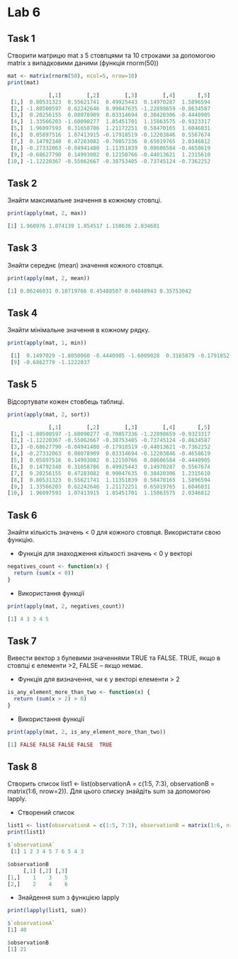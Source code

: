 # Lab 6

## Task 1

Створити матрицю mat з 5 стовпцями та 10 строками за допомогою matrix з випадковими даними (функція rnorm(50))

```R
mat <- matrix(rnorm(50), ncol=5, nrow=10)
print(mat)
```
```R
             [,1]        [,2]        [,3]        [,4]       [,5]
 [1,]  0.80531323  0.55621741  0.49925443  0.14970287  1.5896594
 [2,] -1.80500597  0.62242646  0.99047635 -1.22898659 -0.8634587
 [3,]  0.20256155  0.08078909  0.03314694  0.38420306 -0.4440905
 [4,]  1.33566203 -1.60090277  1.85451701  1.15863575 -0.9323317
 [5,]  1.96097593  0.31658786  1.21172251  0.58470165  1.6046031
 [6,]  0.05897516  1.07413915 -0.17918519 -0.12203846  0.5567674
 [7,]  0.14792340  0.47283082 -0.70857336  0.65019765  2.0346812
 [8,] -0.27332063 -0.04941480  1.11351839  0.08606584 -0.4658619
 [9,] -0.68627790  0.14993002  0.12150766 -0.44013621  1.2315610
[10,] -1.12220367 -0.55062667 -0.38753405 -0.73745124 -0.7362252
```

## Task 2

Знайти максимальне значення в кожному стовпці.

```R
print(apply(mat, 2, max))
```
```R
[1] 1.960976 1.074139 1.854517 1.158636 2.034681
```

## Task 3

 Знайти середнє (mean) значення кожного стовпця.

```R
print(apply(mat, 2, mean))
```
```R
[1] 0.06246031 0.10719766 0.45488507 0.04848943 0.35753042
```

## Task 4

Знайти мінімальне значення в кожному рядку.

```R
print(apply(mat, 1, min))
```
```R
 [1]  0.1497029 -1.8050060 -0.4440905 -1.6009028  0.3165879 -0.1791852 -0.7085734 -0.4658619
 [9] -0.6862779 -1.1222037
```

## Task 5

Відсортувати кожен стовбець таблиці.

```R
print(apply(mat, 2, sort))
```
```R
             [,1]        [,2]        [,3]        [,4]       [,5]
 [1,] -1.80500597 -1.60090277 -0.70857336 -1.22898659 -0.9323317
 [2,] -1.12220367 -0.55062667 -0.38753405 -0.73745124 -0.8634587
 [3,] -0.68627790 -0.04941480 -0.17918519 -0.44013621 -0.7362252
 [4,] -0.27332063  0.08078909  0.03314694 -0.12203846 -0.4658619
 [5,]  0.05897516  0.14993002  0.12150766  0.08606584 -0.4440905
 [6,]  0.14792340  0.31658786  0.49925443  0.14970287  0.5567674
 [7,]  0.20256155  0.47283082  0.99047635  0.38420306  1.2315610
 [8,]  0.80531323  0.55621741  1.11351839  0.58470165  1.5896594
 [9,]  1.33566203  0.62242646  1.21172251  0.65019765  1.6046031
[10,]  1.96097593  1.07413915  1.85451701  1.15863575  2.0346812
```

## Task 6

Знайти кількість значень < 0 для кожного стовпця. Використати свою функцію. 

+ Функція для знаходження кількості значень < 0 у векторі
```R
negatives_count <- function(x) {
  return (sum(x < 0))
}

```

+ Використання функції
```R
print(apply(mat, 2, negatives_count))
```
```R
[1] 4 3 3 4 5
```

## Task 7

Вивести вектор з булевими значеннями TRUE та FALSE. TRUE, якщо в стовпці є елементи >2, FALSE – якщо немає.

+ Функція для визначення, чи є у векторі елементи > 2
```R
is_any_element_more_than_two <- function(x) {
  return (sum(x > 2) > 0)
}
```

+ Використання функції
```R
print(apply(mat, 2, is_any_element_more_than_two))
```
```R
[1] FALSE FALSE FALSE FALSE  TRUE
```

## Task 8

Створить список list1 <- list(observationA = c(1:5, 7:3), observationB = matrix(1:6, nrow=2)). Для цього списку знайдіть sum за допомогою lapply.

+ Створений список
```R
list1 <- list(observationA = c(1:5, 7:3), observationB = matrix(1:6, nrow=2))
print(list1)
```
```R
$`observationA`
 [1] 1 2 3 4 5 7 6 5 4 3

$observationB
     [,1] [,2] [,3]
[1,]    1    3    5
[2,]    2    4    6
```

+ Знайдення sum з функцією lapply
```R
print(lapply(list1, sum))
```
```R
$`observationA`
[1] 40

$observationB
[1] 21
```